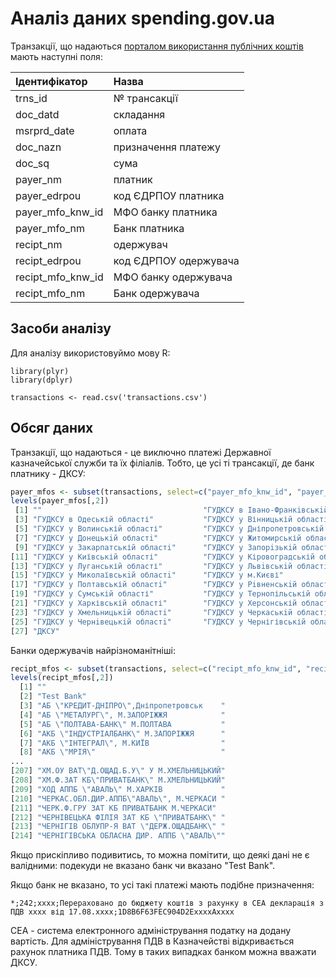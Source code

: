 # Аналіз даних spending.gov.ua

Транзакції, що надаються [порталом використання публічних коштів](http://e-data.gov.ua/) мають наступні поля:

| Ідентифікатор     | Назва                 |
| :---------------- | :-------------------- |
| trns_id           | № трансакції          |
| doc_datd          | складання             |
| msrprd_date       | оплата                |
| doc_nazn          | призначення платежу   |
| doc_sq            | сума                  |
| payer_nm          | платник               |
| payer_edrpou      | код ЄДРПОУ платника   |
| payer_mfo_knw_id  | МФО банку платника    |
| payer_mfo_nm      | Банк платника         |
| recipt_nm         | одержувач             |
| recipt_edrpou     | код ЄДРПОУ одержувача |
| recipt_mfo_knw_id | МФО банку одержувача  |
| recipt_mfo_nm     | Банк одержувача       |

## Засоби аналізу

Для аналізу використовуймо мову R:

```
library(plyr)
library(dplyr)

transactions <- read.csv('transactions.csv')
```

## Обсяг даних

Транзакції, що надаються - це виключно платежі  Державної казначейської служби та їх філіалів.
Тобто, це усі ті трансакції, де банк платнику - ДКСУ:

```R
payer_mfos <- subset(transactions, select=c("payer_mfo_knw_id", "payer_mfo_nm"))
levels(payer_mfos[,2])
 [1] ""                                    "ГУДКСУ в Iвано-Франкiвськiй області"
 [3] "ГУДКСУ в Одеській області"           "ГУДКСУ у Вінницькій області"        
 [5] "ГУДКСУ у Волинській області"         "ГУДКСУ у Дніпропетровській області" 
 [7] "ГУДКСУ у Донецькiй областi"          "ГУДКСУ у Житомирській області"      
 [9] "ГУДКСУ у Закарпатській областi"      "ГУДКСУ у Запорiзькiй областi"       
[11] "ГУДКСУ у Київській області"          "ГУДКСУ у Кіровоградській області"   
[13] "ГУДКСУ у Луганській області"         "ГУДКСУ у Львiвськiй областi"        
[15] "ГУДКСУ у Миколаївськiй областi"      "ГУДКСУ у м.Києві"                   
[17] "ГУДКСУ у Полтавській областi"        "ГУДКСУ у Рiвненськiй областi"       
[19] "ГУДКСУ у Сумській області"           "ГУДКСУ у Тернопільській областi"    
[21] "ГУДКСУ у Харківській області"        "ГУДКСУ у Херсонській області"       
[23] "ГУДКСУ у Хмельницькiй областi"       "ГУДКСУ у Черкаськiй областi"        
[25] "ГУДКСУ у Чернiвецькiй областi"       "ГУДКСУ у Чернігівській областi"     
[27] "ДКСУ"                               
```

Банки одержувачів найрізноманітніші:

```R
recipt_mfos <- subset(transactions, select=c("recipt_mfo_knw_id", "recipt_mfo_nm"))
levels(recipt_mfos[,2])
  [1] ""                                          
  [2] "Test Bank"                                 
  [3] "АБ \"КРЕДИТ-ДНІПРО\",Дніпропетровськ    "  
  [4] "АБ \"МЕТАЛУРГ\", М.ЗАПОРІЖЖЯ            "  
  [5] "АБ \"ПОЛТАВА-БАНК\" М.ПОЛТАВА           "  
  [6] "АКБ \"ІНДУСТРІАЛБАНК\" М.ЗАПОРІЖЖЯ      "  
  [7] "АКБ \"ІНТЕГРАЛ\", М.КИЇВ                "  
  [8] "АКБ \"МРІЯ\"                            "  
...
[207] "ХМ.ОУ ВАТ\"Д.ОЩАД.Б.У\" У М.ХМЕЛЬНИЦЬКИЙ"  
[208] "ХМ.Ф.ЗАТ КБ\"ПРИВАТБАНК\" М.ХМЕЛЬНИЦЬКИЙ"  
[209] "ХОД АППБ \"АВАЛЬ\" М.ХАРКІВ             "  
[210] "ЧЕРКАС.ОБЛ.ДИР.АППБ\"АВАЛЬ\", М.ЧЕРКАСИ "  
[211] "ЧЕРК.Ф.ГРУ ЗАТ КБ ПРИВАТБАНК М.ЧЕРКАСИ"    
[212] "ЧЕРНІВЕЦЬКА ФІЛІЯ ЗАТ КБ \"ПРИВАТБАНК\" "  
[213] "ЧЕРНІГІВ ОБЛУПР-Я ВАТ \"ДЕРЖ.ОЩАДБАHК\" "  
[214] "ЧЕРНІГІВСЬКА ОБЛАСНА ДИР. АППБ \"АВАЛЬ\"" 
```

Якщо прискіпливо подивитись, то можна помітити, що деякі дані не є валідними: подекуди не вказано банк чи вказано "Test Bank".

Якщо банк не вказано, то усі такі платежі мають подібне призначення:

    *;242;xxxx;Перераховано до бюджету коштів з рахунку в СЕА декларація з ПДВ xxxx від 17.08.xxxx;1D8B6F63FEC904D2ExxxxAxxxx

СЕА - система електронного адміністрування податку на додану вартість. Для адміністрування ПДВ в Казначействі відкривається рахунок платника ПДВ. Тому в таких випадках банком можна вважати ДКСУ.
